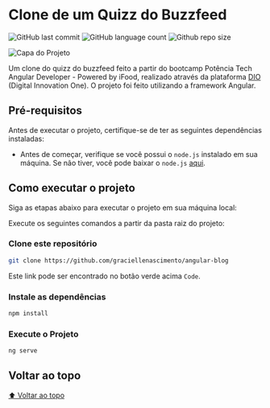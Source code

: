 # Clone de um Quizz do Buzzfeed

<!-- Shields Exemplo, existem N diferentes shield em https://shields.io/ -->
![GitHub last commit](https://img.shields.io/github/last-commit/graciellenascimento/angular-buzzfeed-quizz)
![GitHub language count](https://img.shields.io/github/languages/count/graciellenascimento/angular-buzzfeed-quizz)
![Github repo size](https://img.shields.io/github/repo-size/graciellenascimento/angular-buzzfeed-quizz)

![Capa do Projeto](https://i.ibb.co/HXck2kf/2023-05-29-1.png)

Um clone do quizz do buzzfeed feito a partir do bootcamp Potência Tech Angular Developer - Powered by iFood, realizado através da plataforma [DIO](https://web.dio.me/) (Digital Innovation One). O projeto foi feito utilizando a framework Angular.

## Pré-requisitos

Antes de executar o projeto, certifique-se de ter as seguintes dependências instaladas:

- Antes de começar, verifique se você possui o `node.js` instalado em sua máquina. Se não tiver, você pode baixar o `node.js` [aqui](https://nodejs.org/en/download).

## Como executar o projeto

Siga as etapas abaixo para executar o projeto em sua máquina local:

Execute os seguintes comandos a partir da pasta raiz do projeto:

<!-- Aqui é tudo exemplo, só trocar -->

### Clone este repositório

```bash
git clone https://github.com/graciellenascimento/angular-blog
```

Este link pode ser encontrado no botão verde acima `Code`.

### Instale as dependências

```bash
npm install
```

### Execute o Projeto

```bash
ng serve
```

## Voltar ao topo

[⬆ Voltar ao topo](#título)
